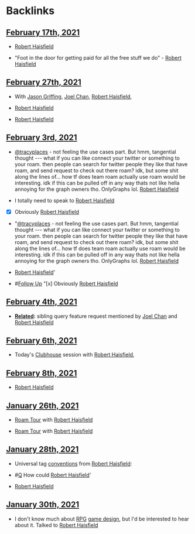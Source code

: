 
# Backlinks
## [February 17th, 2021](<February 17th, 2021.md>)
- [Robert Haisfield](<Robert Haisfield.md>)

- "Foot in the door for getting paid for all the free stuff we do" - [Robert Haisfield](<Robert Haisfield.md>)

## [February 27th, 2021](<February 27th, 2021.md>)
- With [Jason Griffing](<Jason Griffing.md>), [Joel Chan](<Joel Chan.md>), [Robert Haisfield](<Robert Haisfield.md>),

- [Robert Haisfield](<Robert Haisfield.md>)

- [Robert Haisfield](<Robert Haisfield.md>)

## [February 3rd, 2021](<February 3rd, 2021.md>)
- [@tracyplaces](https://twitter.com/tracyplaces) - not feeling the use cases part. But hmm, tangential thought --- what if you can like connect your twitter or something to your roam. then people can search for twitter people they like that have roam, and send request to check out there roam? idk, but some shit along the lines of... how tf does team roam actually use roam would be interesting. idk if this can be pulled off in any way thats not like hella annoying for the graph owners tho. OnlyGraphs lol. [Robert Haisfield](<Robert Haisfield.md>)

- I totally need to speak to [Robert Haisfield](<Robert Haisfield.md>)

- [x] Obviously [Robert Haisfield](<Robert Haisfield.md>)

- "[@tracyplaces](https://twitter.com/tracyplaces) - not feeling the use cases part. But hmm, tangential thought --- what if you can like connect your twitter or something to your roam. then people can search for twitter people they like that have roam, and send request to check out there roam? idk, but some shit along the lines of... how tf does team roam actually use roam would be interesting. idk if this can be pulled off in any way thats not like hella annoying for the graph owners tho. OnlyGraphs lol. [Robert Haisfield](<Robert Haisfield.md>)

- [Robert Haisfield](<Robert Haisfield.md>)'

- #[Follow Up](<Follow Up.md>) "[x] Obviously [Robert Haisfield](<Robert Haisfield.md>)

## [February 4th, 2021](<February 4th, 2021.md>)
- **[Related](<Related.md>):** sibling query feature request mentioned by [Joel Chan](<Joel Chan.md>) and [Robert Haisfield](<Robert Haisfield.md>)

## [February 6th, 2021](<February 6th, 2021.md>)
- Today's [Clubhouse](<Clubhouse.md>) session with [Robert Haisfield](<Robert Haisfield.md>),

## [February 8th, 2021](<February 8th, 2021.md>)
- [Robert Haisfield](<Robert Haisfield.md>)

## [January 26th, 2021](<January 26th, 2021.md>)
- [Roam Tour](<Roam Tour.md>) with [Robert Haisfield](<Robert Haisfield.md>)

- [Roam Tour](<Roam Tour.md>) with [Robert Haisfield](<Robert Haisfield.md>)

## [January 28th, 2021](<January 28th, 2021.md>)
- Universal tag [conventions](<conventions.md>) from [Robert Haisfield](<Robert Haisfield.md>):

- #[Q](<Q.md>) How could [Robert Haisfield](<Robert Haisfield.md>)'

- [Robert Haisfield](<Robert Haisfield.md>)

## [January 30th, 2021](<January 30th, 2021.md>)
- I don't know much about [RPG](<RPG.md>) [game design](<game design.md>), but I'd be interested to hear about it. Talked to [Robert Haisfield](<Robert Haisfield.md>)

